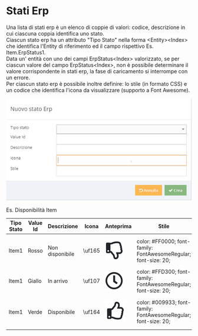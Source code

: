 # Stati Erp

Una lista di stati erp è un elenco di coppie di valori: codice, descrizione in cui ciascuna coppia identifica uno stato.\
Ciascun stato erp ha un attributo "Tipo Stato" nella forma \<Entity>\<Index> che identifica l'Entity di riferimento ed il campo rispettivo Es. Item.ErpStatus1.\
Data un' entità con uno dei campi ErpStatus\<Index> valorizzato, se per ciascun valore del campo ErpStatus\<Index>, non è possibile determinare il valore corrispondente in stati erp, la fase di caricamento si interrompe con un errore.\
Per ciascun stato erp è possibile inoltre definire: lo stile (in formato CSS) e un codice che identifica l'icona da visualizzare (supporto a Font Awesome).&#x20;

![](../.gitbook/assets/statoerp.PNG)

Es. Disponibilità Item

| Tipo Stato | Value Id | Descrizione     |  Icona | Anteprima                                                                                  | Stile                                                           |
| ---------- | -------- | --------------- | ------ | ------------------------------------------------------------------------------------------ | --------------------------------------------------------------- |
| Item1      | Rosso    | Non disponibile | \uf165 | <p> </p><p><img src="../.gitbook/assets/thumbsdown.PNG" alt="" data-size="original"></p>   | color: #FF0000; font-family: FontAwesomeRegular; font-size: 20; |
| Item1      | Giallo   | In arrivo       | \uf107 | <img src="../.gitbook/assets/clock.PNG" alt="" data-size="original">                       | color: #FFD300; font-family: FontAwesomeRegular; font-size: 20; |
| Item1      | Verde    | Disponibile     | \uf164 | <p> </p><p><img src="../.gitbook/assets/thumbsup (1).PNG" alt="" data-size="original"></p> | color: #009933; font-family: FontAwesomeRegular; font-size: 20; |
